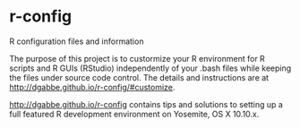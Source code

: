 # r-config
R configuration files and information

The purpose of this project is to custormize your R environment for R scripts and R GUIs (RStudio) independently of your .bash files while keeping the files under source code control. The details and instructions are at http://dgabbe.github.io/r-config/#customize.

http://dgabbe.github.io/r-config contains tips and solutions to setting up a full featured R development environment on Yosemite, OS X 10.10.x.
